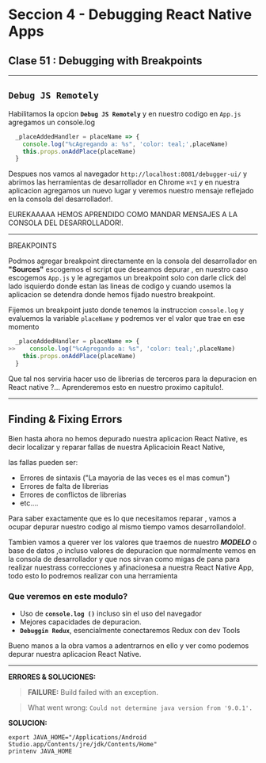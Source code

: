# Seccion 4 - Debugging React Native Apps
## **Clase 51 :**  Debugging with Breakpoints


---
## **``Debug JS Remotely``**

Habilitamos la opcion **``Debug JS Remotely``** y en nuestro codigo en ```App.js``` agregamos un console.log

```js
  _placeAddedHandler = placeName => {
    console.log("%cAgregando a: %s", 'color: teal;',placeName)
    this.props.onAddPlace(placeName)
  }
```
Despues nos vamos al navegador ``http://localhost:8081/debugger-ui/`` y abrimos las herramientas de desarrollador en Chrome ``⌘⌥I``   y en nuestra aplicacion agregamos un nuevo lugar y veremos nuestro mensaje reflejado en la consola del desarrollador!.

EUREKAAAAA HEMOS APRENDIDO COMO MANDAR MENSAJES A LA CONSOLA DEL DESARROLLADOR!.

---
BREAKPOINTS

Podmos agregar breakpoint directamente en la consola del desarrollador en **"Sources"** escogemos el script que deseamos depurar , en nuestro caso escogemos ``App.js`` y le agregamos un breakpoint solo con darle click del lado isquierdo donde estan las lineas de codigo y cuando usemos la aplicacion se detendra donde hemos fijado nuestro breakpoint.

Fijemos un breakpoint justo donde tenemos la instruccion ``console.log`` y evaluemos la variable ``placeName`` y podremos ver el valor que trae en ese momento

```js
  _placeAddedHandler = placeName => {
>>    console.log("%cAgregando a: %s", 'color: teal;',placeName)
    this.props.onAddPlace(placeName)
  }
```

Que tal nos serviria hacer uso de librerias de terceros para la depuracion en React native ?... Aprenderemos esto en nuestro proximo capitulo!.


---
## Finding & Fixing Errors

Bien hasta ahora no hemos depurado nuestra aplicacion React Native, es decir localizar y reparar fallas de nuestra Aplicacioin React Native,

las fallas pueden ser:

* Errores de sintaxis ("La mayoria de las veces es el mas comun")
* Errores de falta de librerias
* Errores de conflictos de librerias
* etc....

Para saber exactamente que es lo que necesitamos reparar , vamos a ocupar depurar nuestro codigo al mismo tiempo vamos desarrollandolo!.

Tambien vamos a querer ver los valores que traemos de nuestro ***MODELO*** o base de datos ,o incluso valores de depuracion que normalmente vemos en la consola de desarrollador y que nos sirvan como migas de pana para realizar nuestrass correcciones y afinacionesa a nuestra React Native App, todo esto lo podremos realizar con una herramienta

### **Que veremos en este modulo?**


* Uso de **```console.log ()```** incluso sin el uso del navegador
* Mejores capacidades de depuracion.
* **```Debuggin Redux```**, esencialmente conectaremos Redux con dev Tools

Bueno manos a la obra vamos a adentrarnos en ello y ver como podemos depurar nuestra aplicacion React Native.

---
**ERRORES & SOLUCIONES:**

> **FAILURE:** Build failed with an exception.

> What went wrong: ```Could not determine java version from '9.0.1'.```

**SOLUCION:**

  ```unix
  export JAVA_HOME="/Applications/Android Studio.app/Contents/jre/jdk/Contents/Home"
  printenv JAVA_HOME
  ```


[Usando el componente ScrollView]:(https://facebook.github.io/react-native/docs/using-a-scrollview.html)
[Documentacion Oficial del Componente ScrollView]:(https://facebook.github.io/react-native/docs/scrollview.html)
[Using List Views]:(https://facebook.github.io/react-native/docs/using-a-listview.html)
[Documentacion oficial del Componente FlatList]:(https://facebook.github.io/react-native/docs/flatlist.html)
[Documentacion oficial del Componente SectionList]:(https://facebook.github.io/react-native/docs/sectionlist.html)
[Recursos Estaticos : Imagenes]:(https://facebook.github.io/react-native/docs/images.html)
[Documentacion oficial del Componente Image]:(https://facebook.github.io/react-native/docs/image.html)
[Componente Modal]:(https://facebook.github.io/react-native/docs/modal.html)
[Redux]:(https://redux.js.org/)
[React Redux]:(https://redux.js.org/faq/react-redux)

